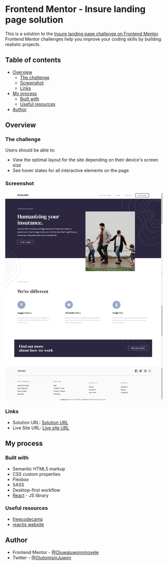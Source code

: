 # Frontend Mentor - Insure landing page solution

This is a solution to the [Insure landing page challenge on Frontend Mentor](https://www.frontendmentor.io/challenges/insure-landing-page-uTU68JV8). Frontend Mentor challenges help you improve your coding skills by building realistic projects. 

## Table of contents

- [Overview](#overview)
  - [The challenge](#the-challenge)
  - [Screenshot](#screenshot)
  - [Links](#links)
- [My process](#my-process)
  - [Built with](#built-with)
  - [Useful resources](#useful-resources)
- [Author](#author)

## Overview

### The challenge

Users should be able to:

- View the optimal layout for the site depending on their device's screen size
- See hover states for all interactive elements on the page

### Screenshot

![Page Preview](./screenshot.png)

### Links

- Solution URL: [Solution URL](https://www.frontendmentor.io/solutions/insure-landing-page-using-react-js-and-sass-ODKKJcD7nO)
- Live Site URL: [Live site URL](https://your-live-site-url.com)

## My process

### Built with

- Semantic HTML5 markup
- CSS custom properties
- Flexbox
- SASS
- Desktop-first workflow
- [React](https://reactjs.org/) - JS library

### Useful resources

- [freecodecamp](https://www.freecodecamp.com)
- [reactjs website](https://www.reactjs.org)


## Author

- Frontend Mentor - [@Oluwajuwonomoyele](https://www.frontendmentor.io/profile/Oluwajuwonomoyele)
- Twitter - [@OlutomisinJuwon](https://twitter.com/OlutomisinJuwon)
